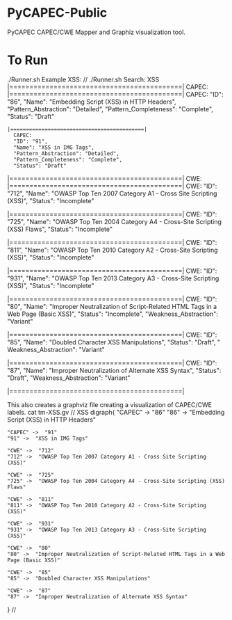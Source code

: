 # PyCAPEC-Public
PyCAPEC CAPEC/CWE Mapper and Graphiz visualization tool.
# To Run
./Runner.sh
Example XSS:
//
./Runner.sh 
      Search: XSS
      |===========================================|
      CAPEC: 
      |===========================================|
      CAPEC: 
      "ID": "86",
      "Name": "Embedding Script (XSS) in HTTP Headers",
      "Pattern_Abstraction": "Detailed",
      "Pattern_Completeness": "Complete",
      "Status": "Draft"

    |===========================================|
      CAPEC: 
      "ID": "91",
      "Name": "XSS in IMG Tags",
      "Pattern_Abstraction": "Detailed",
      "Pattern_Completeness": "Complete",
      "Status": "Draft"

  |===========================================|
  CWE: 
  |===========================================|
  CWE: 
      "ID": "712",
      "Name": "OWASP Top Ten 2007 Category A1 - Cross Site Scripting (XSS)",
      "Status": "Incomplete"

  |===========================================|
  CWE: 
      "ID": "725",
      "Name": "OWASP Top Ten 2004 Category A4 - Cross-Site Scripting (XSS) Flaws",
      "Status": "Incomplete"

  |===========================================|
  CWE: 
      "ID": "811",
      "Name": "OWASP Top Ten 2010 Category A2 - Cross-Site Scripting (XSS)",
      "Status": "Incomplete"

  |===========================================|
  CWE: 
      "ID": "931",
      "Name": "OWASP Top Ten 2013 Category A3 - Cross-Site Scripting (XSS)",
      "Status": "Incomplete"

  |===========================================|
    CWE: 
      "ID": "80",
      "Name": "Improper Neutralization of Script-Related HTML Tags in a Web Page (Basic XSS)",
      "Status": "Incomplete",
      "Weakness_Abstraction": "Variant"

  |===========================================|
    CWE: 
      "ID": "85",
      "Name": "Doubled Character XSS Manipulations",
      "Status": "Draft",
    " Weakness_Abstraction": "Variant"

  |===========================================|
  CWE: 
      "ID": "87",
      "Name": "Improper Neutralization of Alternate XSS Syntax",
      "Status": "Draft",
      "Weakness_Abstraction": "Variant"

  |===========================================|

This also creates a graphviz file creating a visualization of CAPEC/CWE labels.
cat tm-XSS.gv
  // XSS
  digraph{ 
    "CAPEC" ->  "86"
    "86" ->  "Embedding Script (XSS) in HTTP Headers"

    "CAPEC" ->  "91"
    "91" ->  "XSS in IMG Tags"

    "CWE" ->  "712"
    "712" ->  "OWASP Top Ten 2007 Category A1 - Cross Site Scripting (XSS)"

    "CWE" ->  "725"
    "725" ->  "OWASP Top Ten 2004 Category A4 - Cross-Site Scripting (XSS) Flaws"

    "CWE" ->  "811"
    "811" ->  "OWASP Top Ten 2010 Category A2 - Cross-Site Scripting (XSS)"

    "CWE" ->  "931"
    "931" ->  "OWASP Top Ten 2013 Category A3 - Cross-Site Scripting (XSS)"

    "CWE" ->  "80"
    "80" ->  "Improper Neutralization of Script-Related HTML Tags in a Web Page (Basic XSS)"

    "CWE" ->  "85"
    "85" ->  "Doubled Character XSS Manipulations"

    "CWE" ->  "87"
    "87" ->  "Improper Neutralization of Alternate XSS Syntax"
}
//
